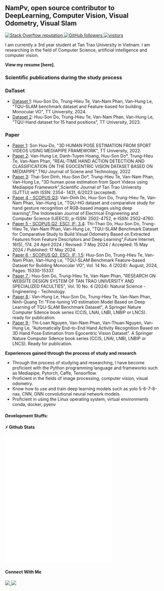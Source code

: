 ## NamPv, open source contributor to DeepLearning, Computer Vision, Visual Odometry, Visual Slam

<p align="left">
  <!--
  -->
  <a href="https://stackoverflow.com/users/17066958/nampv">
    <img alt="Stack Overflow reputation" src="https://img.shields.io/stackexchange/stackoverflow/r/17066958?color=orange&label=reputation&logo=stackoverflow">
  </a>
  <a href="https://github.com/Nampv0903?tab=followers">
    <img alt="GitHub followers" src="https://img.shields.io/github/followers/nampv0903?color=green&logo=github">
  </a>
  <a href="https://github.com/nampv0903/">
    <img src="https://komarev.com/ghpvc/?username=nampv0903" alt="visitors" />
  </a>

</p>

I am currently a 3rd year student at Tan Trao University in Vietnam.  I am researching in the field of Computer Science, artificial intelligence and computer vision.

**View my resume [here].**

### Scientific publications during the study process
### DaTaset
- [Dataset 1](https://drive.google.com/drive/folders/16Dx_nORUvUHFg2BU9mm8aBYMvtAzE9m7 ): Huu-Son Do, Trung-Hieu Te, Van-Nam Phan, Van-Hung Le, "TQU-SLAM benchmark dataset and Feature-based for building Monocular VO", TT University, 2024.
- [Dataset 2](https://drive.google.com/drive/folders/1kN626tDV7ABWLpAbWHrujDwcIwCmveRX): Huu-Son Do, Trung-Hieu Te, Van-Nam Phan, Van-Hung Le, "TQU-Hand dataset for 15 hand positions", TT University, 2023.
### Paper
- [Paper 1](https://tckh.daihoctantrao.edu.vn/index.php/sjttu/article/view/975): Son Huu-Do, "3D HUMAN POSE ESTIMATION FROM SPORT VIDEOS USING MEDIAPIPE FRAMEWORK", TT University, 2022.
- [Paper 2](https://www.academia.edu/114277180/REAL_TIME_HAND_ACTION_DETECTION_AND_CLASSIFICATION_ON_THE_EGOCENTRIC_VISION_DATASET_BASED_ON_MEDIAPIPE): Van-Hung Le, Danh-Tuyen Hoang, Huu-Son Do*, Trung-Hieu Te, Van-Nam Phan, "REAL-TIME HAND ACTION DETECTION AND CLASSIFICATION ON THE EGOCENTRIC VISION DATASET BASED ON MEDIAPIPE",TNU Journal of Sciene and Technology, 2022
- [Paper 3](https://www.researchgate.net/publication/371274443_UOC_LUONG_TU_THE_NGUOI_3D_TRONG_VIDEO_THE_THAO_SU_DUNG_MEDIAPIPE): Thai-Son Dinh, Huu-Son Do*, Trung-Hieu Te, Van-Nam Phan, Van-Hung Le, "3D human pose estimation from Sport Videos using Mediapipe Framework",Scientific Journal of Tan Trao University (SJTTU) with ISSN: 2354- 1431, 6/2023 (accepted).
- [Paper 4 - SCOPUS Q3](https://ijeecs.iaescore.com/index.php/IJEECS/article/view/36458): Van-Dinh Do, Huu-Son Do, Trung-Hieu Te, Van-Nam Phan, Van-Hung Le, "TQU-HG dataset and comparative study for hand gesture recognition of RGB-based images using deep learning",The Indonesian Journal of Electrical Engineering and Computer Science (IJEECS), p-ISSN: 2502-4752, e-ISSN: 2502-4760.
- [Paper 5 - SCOPUS Q2, ESCI, IF: 3.4](https://doi.org/10.3390/fi16050174): Thi-Thao Do, Huu-Son Do, Trung-Hieu Te, Van-Nam Phan, Van-Hung Le, "TQU-SLAM Benchmark Dataset for Comparative Study to Build Visual Odometry Based on Extracted Features from Feature Descriptors and Deep Learning",Future Internet, 16(5), 174. 24 April 2024 / Revised: 7 May 2024 / Accepted: 15 May 2024 / Published: 17 May 2024.
- [Paper 6 - SCOPUS Q2, ESCI, IF: 1.5](https://etasr.com/index.php/ETASR/article/view/7611): Huu-Son Do, Trung-Hieu Te, Van-Nam Phan, Van-Hung Le, "TQU-SLAM Benchmark Feature-based Dataset for Building Monocular VO",  Vol. 14 No. 4 (2024): August, 2024, Pages: 15330-15337.
- [Paper 7 ](https://tckh.daihoctantrao.edu.vn/index.php/sjttu/article/view/1283): Huu-Son Do, Trung-Hieu Te, Van-Nam Phan, "RESEARCH ON WEBSITE DESIGN SYSTEM OF TAN TRAO UNIVERSITY AND SPECIALIZED FACULTIES",  Vol. 10 No. 4 (2024): Natural Science - Engineering - Technology.
- [Paper 8 ](): Van-Hung Le, Huu-Son Do, Trung-Hieu Te, Van-Nam Phan, Ninh-Quang Tri "Fine-tuning VO estimation Model Based on Deep Learning of TQU-SLAM Benchmark Dataset", A Springer Nature Computer Sdence book series (CCIS, LNAI, LNBI, LNBIP or LNCS). ready for publication.
- [Paper 9 ](): Thi-Loan Nguyen, Van-Nam Phan, Van-Thuan Nguyen, Van-Hung Le, “Automatically End-to-End Hand Activity Recognition Based on 3D Hand Pose Estimation from Egocentric Vision Dataset”. A Springer Nature Computer Sdence book series (CCIS, LNAI, LNBI, LNBIP or LNCS). Ready for publication.

**Experiences gained through the process of study and research**
- Through the process of studying and researching, I have become proficient with the Python programming language and frameworks such as Mediapipe, Pytorch, Caffe, Tensorflow.
- Proficient in the fields of image processing, computer vision, visual odometry.
- Know how to use and train deep learning models such as yolo 5-6-7-8-nas, CNN, GNN convolutional neural network models.
- Proficient in using the Linux operating system, virtual environments conda, docker, pyenv


#### Development Stuffs:

<b>⚡ Github Stats</b>
<p float="left">
<img height="205em" src="https://raw.githubusercontent.com/nampv0903/action-based-github-stats/master/generated/overview.svg#gh-light-mode-only" /> 
<img height="205em" src="https://raw.githubusercontent.com/nampv0903/action-based-github-stats/master/generated/languages.svg#gh-light-mode-only"/>
</p>

#### Connect With Me

<!--<a href="https://www.linkedin.com/in/nampv0903/">
  <img src="https://img.shields.io/badge/linkedin-%230077B5.svg?&style=for-the-badge&logo=linkedin&logoColor=white" height=25>
</a>  -->
<a href="https://www.facebook.com/nampv.0903">
  <img src="https://img.shields.io/badge/Facebook-1877F2?style=for-the-badge&logo=facebook&logoColor=white" height=25>
</a>

<a href="mailto:nampv0903@gmail.com">
  <img src="https://img.shields.io/badge/Gmail-D14836?style=for-the-badge&logo=gmail&logoColor=white" height=25>
</a>
</p>
